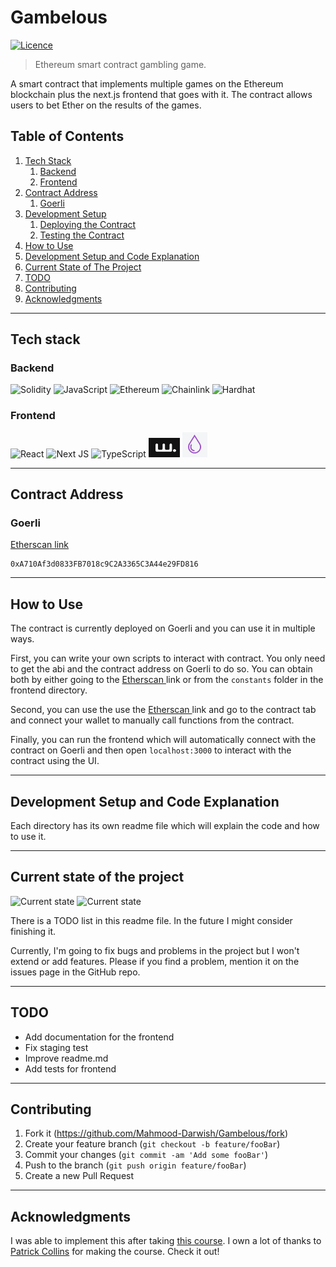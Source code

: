# Gambelous

[![Licence](https://img.shields.io/github/license/Ileriayo/markdown-badges?style=plastic)](./LICENSE.md)

> Ethereum smart contract gambling game.

A smart contract that implements multiple games on the Ethereum blockchain plus the next.js frontend that goes with it. The contract allows users to bet Ether on the results of the games.

## Table of Contents

1. [ Tech Stack ](#tech)
   1. [ Backend ](#tech-backend)
   2. [ Frontend ](#tech-frontend)
2. [ Contract Address ](#address)
   1. [ Goerli ](#address-goerli)
3. [ Development Setup ](#dev)
   1. [Deploying the Contract](#dev-deploy)
   2. [Testing the Contract](#dev-test)
4. [ How to Use ](#howto)
5. [ Development Setup and Code Explanation ](#setup)
6. [ Current State of The Project ](#cur)
7. [ TODO ](#todo)
8. [ Contributing ](#contrib)
9. [ Acknowledgments ](#ack)

---

<a name="tech"></a>

## Tech stack

<a name="tech-backend"></a>

### Backend

![Solidity](https://img.shields.io/badge/Solidity-%23363636.svg?style=for-the-badge&logo=solidity&logoColor=white)
![JavaScript](https://img.shields.io/badge/javascript-%23323330.svg?style=for-the-badge&logo=javascript&logoColor=%23F7DF1E)
![Ethereum](https://img.shields.io/badge/Ethereum-3C3C3D?style=for-the-badge&logo=Ethereum&logoColor=white)
![Chainlink](https://img.shields.io/badge/Chainlink-375BD2?style=for-the-badge&logo=Chainlink&logoColor=white)
![Hardhat](https://img.shields.io/badge/Hardhat-yellow.svg?style=for-the-badge)

<a name="tech-frontend"></a>

### Frontend

![React](https://img.shields.io/badge/react-%2320232a.svg?style=for-the-badge&logo=react&logoColor=%2361DAFB)
![Next JS](https://img.shields.io/badge/Next-black?style=for-the-badge&logo=next.js&logoColor=white)
![TypeScript](https://img.shields.io/badge/typescript-%23007ACC.svg?style=for-the-badge&logo=typescript&logoColor=white)
<img src="frontend/public/wagmi.jpg" width="50" height="31" alt="Wagmi">
<img src="frontend/public/milligram.jpg" width="40" height="40" alt="Milligram">

---

<a name="address"></a>

## Contract Address

<a name="address-goerli"></a>

### Goerli

[Etherscan link](https://goerli.etherscan.io/address/0xa710af3d0833fb7018c9c2a3365c3a44e29fd816)

```
0xA710Af3d0833FB7018c9C2A3365C3A44e29FD816
```

---

<a name="howto"></a>

## How to Use

The contract is currently deployed on Goerli and you can use it in multiple ways.

First, you can write your own scripts to interact with contract. You only need to get the abi and the contract address on Goerli to do so. You can obtain both by either going to the [ Etherscan ](#address-goerli) link or from the `constants` folder in the frontend directory.

Second, you can use the use the [ Etherscan ](#address-goerli) link and go to the contract tab and connect your wallet to manually call functions from the contract.

Finally, you can run the frontend which will automatically connect with the contract on Goerli and then open `localhost:3000` to interact with the contract using the UI.

---

<a name="setup"></a>

## Development Setup and Code Explanation

Each directory has its own readme file which will explain the code and how to use it.

---

<a name="cur"></a>

## Current state of the project

![Current state](https://img.shields.io/badge/Finished-green.svg?style=for-the-badge)
![Current state](https://img.shields.io/badge/Responding%20to%20Issues%20on%20GitHub-green.svg?style=for-the-badge)

There is a TODO list in this readme file. In the future I might consider finishing it.

Currently, I'm going to fix bugs and problems in the project but I won't extend or add features. Please if you find a problem, mention it on the issues page in the GitHub repo.

---

<a name="todo"></a>

## TODO

- Add documentation for the frontend
- Fix staging test
- Improve readme.md
- Add tests for frontend

---

<a name="contrib"></a>

## Contributing

1. Fork it (<https://github.com/Mahmood-Darwish/Gambelous/fork>)
2. Create your feature branch (`git checkout -b feature/fooBar`)
3. Commit your changes (`git commit -am 'Add some fooBar'`)
4. Push to the branch (`git push origin feature/fooBar`)
5. Create a new Pull Request

<a name="ack"></a>

---

## Acknowledgments

I was able to implement this after taking [this course](https://github.com/smartcontractkit/full-blockchain-solidity-course-js). I own a lot of thanks to [Patrick Collins](https://github.com/PatrickAlphaC) for making the course. Check it out!
